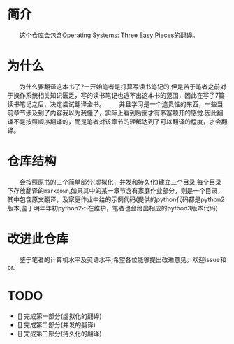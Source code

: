 
# 简介

&ensp;&ensp;&ensp;&ensp;这个仓库会包含[Operating Systems: Three Easy Pieces](http://pages.cs.wisc.edu/~remzi/OSTEP/)的翻译。

# 为什么

&ensp;&ensp;&ensp;&ensp;为什么要翻译这本书了?一开始笔者是打算写读书笔记的,但是苦于笔者之前对于操作系统相关知识匮乏，写的读书笔记也逃不出这本书的范围，因此在写了7篇读书笔记之后，决定尝试翻译全书。
&ensp;&ensp;&ensp;&ensp;并且学习是一个连贯性的东西，一些当前章节涉及到了内容我以为我懂了，实际上看到后面才有茅塞顿开的感觉.因此翻译不是按照顺序翻译的，而是笔者对该章节的理解达到了可以翻译的程度，才会翻译。

# 仓库结构

&ensp;&ensp;&ensp;&ensp;会按照原书的三个简单部分(虚拟化，并发和持久化)建立三个目录,每个目录下存放翻译的`markdown`,如果其中的某一章节含有家庭作业部分，则是一个目录，其中包含原文翻译，及家庭作业中给的示例代码(提供的python代码都是python2版本,鉴于明年年初python2不在维护，笔者也会给出相应的python3版本代码)

# 改进此仓库

&ensp;&ensp;&ensp;&ensp;鉴于笔者的计算机水平及英语水平,希望各位能够提出改进意见。欢迎issue和pr.

# TODO

- [] 完成第一部分(虚拟化的翻译)
- [] 完成第二部分(并发的翻译)
- [] 完成第三部分(持久化的翻译)
